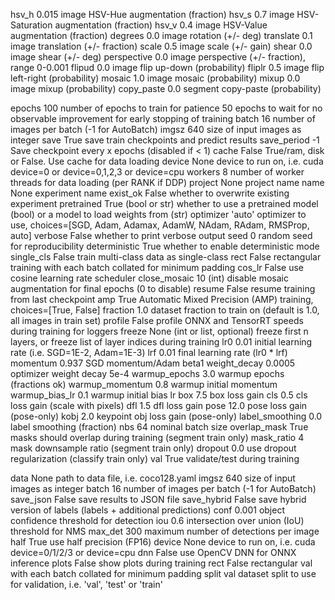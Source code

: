 hsv_h	0.015	image HSV-Hue augmentation (fraction)
hsv_s	0.7	image HSV-Saturation augmentation (fraction)
hsv_v	0.4	image HSV-Value augmentation (fraction)
degrees	0.0	image rotation (+/- deg)
translate	0.1	image translation (+/- fraction)
scale	0.5	image scale (+/- gain)
shear	0.0	image shear (+/- deg)
perspective	0.0	image perspective (+/- fraction), range 0-0.001
flipud	0.0	image flip up-down (probability)
fliplr	0.5	image flip left-right (probability)
mosaic	1.0	image mosaic (probability)
mixup	0.0	image mixup (probability)
copy_paste	0.0	segment copy-paste (probability)



epochs	100	number of epochs to train for
patience	50	epochs to wait for no observable improvement for early stopping of training
batch	16	number of images per batch (-1 for AutoBatch)
imgsz	640	size of input images as integer
save	True	save train checkpoints and predict results
save_period	-1	Save checkpoint every x epochs (disabled if < 1)
cache	False	True/ram, disk or False. Use cache for data loading
device	None	device to run on, i.e. cuda device=0 or device=0,1,2,3 or device=cpu
workers	8	number of worker threads for data loading (per RANK if DDP)
project	None	project name
name	None	experiment name
exist_ok	False	whether to overwrite existing experiment
pretrained	True	(bool or str) whether to use a pretrained model (bool) or a model to load weights from (str)
optimizer	'auto'	optimizer to use, choices=[SGD, Adam, Adamax, AdamW, NAdam, RAdam, RMSProp, auto]
verbose	False	whether to print verbose output
seed	0	random seed for reproducibility
deterministic	True	whether to enable deterministic mode
single_cls	False	train multi-class data as single-class
rect	False	rectangular training with each batch collated for minimum padding
cos_lr	False	use cosine learning rate scheduler
close_mosaic	10	(int) disable mosaic augmentation for final epochs (0 to disable)
resume	False	resume training from last checkpoint
amp	True	Automatic Mixed Precision (AMP) training, choices=[True, False]
fraction	1.0	dataset fraction to train on (default is 1.0, all images in train set)
profile	False	profile ONNX and TensorRT speeds during training for loggers
freeze	None	(int or list, optional) freeze first n layers, or freeze list of layer indices during training
lr0	0.01	initial learning rate (i.e. SGD=1E-2, Adam=1E-3)
lrf	0.01	final learning rate (lr0 * lrf)
momentum	0.937	SGD momentum/Adam beta1
weight_decay	0.0005	optimizer weight decay 5e-4
warmup_epochs	3.0	warmup epochs (fractions ok)
warmup_momentum	0.8	warmup initial momentum
warmup_bias_lr	0.1	warmup initial bias lr
box	7.5	box loss gain
cls	0.5	cls loss gain (scale with pixels)
dfl	1.5	dfl loss gain
pose	12.0	pose loss gain (pose-only)
kobj	2.0	keypoint obj loss gain (pose-only)
label_smoothing	0.0	label smoothing (fraction)
nbs	64	nominal batch size
overlap_mask	True	masks should overlap during training (segment train only)
mask_ratio	4	mask downsample ratio (segment train only)
dropout	0.0	use dropout regularization (classify train only)
val	True	validate/test during training



data	None	path to data file, i.e. coco128.yaml
imgsz	640	size of input images as integer
batch	16	number of images per batch (-1 for AutoBatch)
save_json	False	save results to JSON file
save_hybrid	False	save hybrid version of labels (labels + additional predictions)
conf	0.001	object confidence threshold for detection
iou	0.6	intersection over union (IoU) threshold for NMS
max_det	300	maximum number of detections per image
half	True	use half precision (FP16)
device	None	device to run on, i.e. cuda device=0/1/2/3 or device=cpu
dnn	False	use OpenCV DNN for ONNX inference
plots	False	show plots during training
rect	False	rectangular val with each batch collated for minimum padding
split	val	dataset split to use for validation, i.e. 'val', 'test' or 'train'

